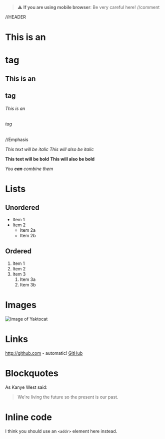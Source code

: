 > :warning: **If you are using mobile browser**: Be very careful here!
//comment

//HEADER
# This is an <h1> tag
## This is an <h2> tag
###### This is an <h6> tag

//Emphasis

*This text will be italic*
_This will also be italic_

**This text will be bold**
__This will also be bold__

_You **can** combine them_

# Lists
## Unordered

* Item 1
* Item 2
  * Item 2a
  * Item 2b
  
## Ordered
  
1. Item 1
1. Item 2
1. Item 3
   1. Item 3a
   1. Item 3b
   
# Images


![Image of Yaktocat](https://images2.alphacoders.com/110/thumb-1920-1104505.jpg)

# Links

http://github.com - automatic!
[GitHub](http://github.com)

# Blockquotes

As Kanye West said:

> We're living the future so
> the present is our past.

# Inline code

I think you should use an
`<addr>` element here instead.
